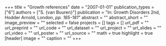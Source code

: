 +++
title = "Growth references"
date = "2007-01-01"
publication_types = ["6"]
authors = ["S. {van Buuren}"]
publication = "In: Growth Disorders 2nd, Hodder Arnold, London, _pp. 165-181_"
abstract = ""
abstract_short = ""
image_preview = ""
selected = false
projects = []
tags = []
url_pdf = ""
url_preprint = ""
url_code = ""
url_dataset = ""
url_project = ""
url_slides = ""
url_video = ""
url_poster = ""
url_source = ""
math = true
highlight = true
[header]
image = ""
caption = ""
+++
